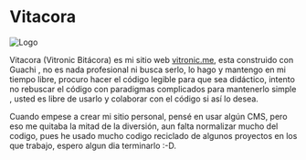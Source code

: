 # Vitacora

![Logo](https://gitlab.com/vitronic/vitacora/blob/master/sitio/img/logo.png)

Vitacora (Vitronic Bitácora) es mi sitio web [vitronic.me](https://vitronic.me/),
esta construido con Guachi , no es nada profesional ni busca serlo, lo hago y mantengo
en mi tiempo libre, procuro hacer el código legible para que sea didáctico, intento no
rebuscar el código con paradigmas complicados para mantenerlo simple , usted es libre de
usarlo y colaborar con el código si así lo desea.

Cuando empese a crear mi sitio personal, pensé en usar algún CMS, pero eso me quitaba la
mitad de la diversión, aun falta normalizar mucho del codigo, pues he usado mucho codigo
reciclado de algunos proyectos en los que trabajo, espero algun dia terminarlo :-D.